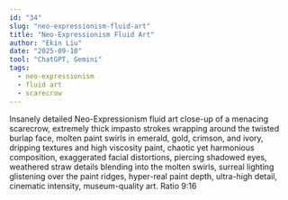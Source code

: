 ```yaml
---
id: "34"
slug: "neo-expressionism-fluid-art"
title: "Neo-Expressionism Fluid Art"
author: "Ekin Liu"
date: "2025-09-10"
tool: "ChatGPT, Gemini"
tags:
  - neo-expressionism
  - fluid art
  - scarecrow
---
```


Insanely detailed Neo-Expressionism fluid art close-up of a menacing scarecrow, extremely thick impasto strokes wrapping around the twisted burlap face, molten paint swirls in emerald, gold, crimson, and ivory, dripping textures and high viscosity paint, chaotic yet harmonious composition, exaggerated facial distortions, piercing shadowed eyes, weathered straw details blending into the molten swirls, surreal lighting glistening over the paint ridges, hyper-real paint depth, ultra-high detail, cinematic intensity, museum-quality art. Ratio 9:16
